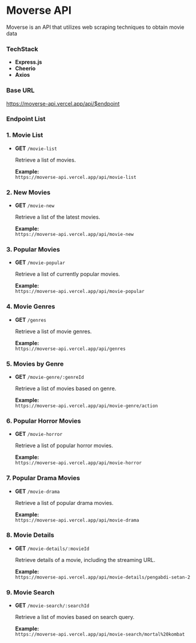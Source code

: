 # Moverse API

Moverse is an API that utilizes web scraping techniques to obtain movie data

### TechStack
- **Express.js**
- **Cheerio**
- **Axios**


### Base URL

https://moverse-api.vercel.app/api/$endpoint


### Endpoint List

### 1. Movie List
- **GET** `/movie-list`
  
  Retrieve a list of movies.
  
  **Example:**  
  `https://moverse-api.vercel.app/api/movie-list`

### 2. New Movies
- **GET** `/movie-new`
  
  Retrieve a list of the latest movies.
  
  **Example:**  
  `https://moverse-api.vercel.app/api/movie-new`

### 3. Popular Movies
- **GET** `/movie-popular`
  
  Retrieve a list of currently popular movies.
  
  **Example:**  
  `https://moverse-api.vercel.app/api/movie-popular`

### 4. Movie Genres
- **GET** `/genres`
  
  Retrieve a list of movie genres.
  
  **Example:**  
  `https://moverse-api.vercel.app/api/genres`

### 5. Movies by Genre
- **GET** `/movie-genre/:genreId`
  
  Retrieve a list of movies based on genre.
  
  **Example:**  
  `https://moverse-api.vercel.app/api/movie-genre/action`

### 6. Popular Horror Movies
- **GET** `/movie-horror`
  
  Retrieve a list of popular horror movies.
  
  **Example:**  
  `https://moverse-api.vercel.app/api/movie-horror`

### 7. Popular Drama Movies
- **GET** `/movie-drama`
  
  Retrieve a list of popular drama movies.
  
  **Example:**  
  `https://moverse-api.vercel.app/api/movie-drama`

### 8. Movie Details
- **GET** `/movie-details/:movieId`
  
  Retrieve details of a movie, including the streaming URL.
  
  **Example:**  
  `https://moverse-api.vercel.app/api/movie-details/pengabdi-setan-2`

### 9. Movie Search
- **GET** `/movie-search/:searchId`
  
  Retrieve a list of movies based on search query.
  
  **Example:**  
  `https://moverse-api.vercel.app/api/movie-search/mortal%20kombat`




